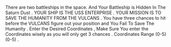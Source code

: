 There are two battleships in the space. And Your Battleship is Hidden In The Saturn Dust .
YOUR SHIP IS THE USS ENTERPRISE . YOUR MISSION IS TO SAVE THE HUMANITY FROM THE VULCANS .
You have three chances to hit before the VULCANS  figure out your position and You Fail To Save The Humanity .
Enter the Desired Coordinates , Make Sure You enter the Coordinates wisely as you will only get 3 chances .
Coordinates Range (0-5)(0-5) .
